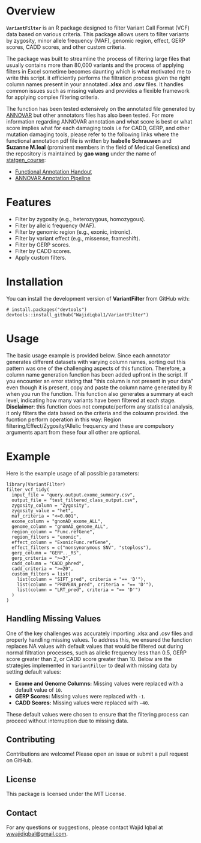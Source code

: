 # Overview

**`VariantFilter`** is an R package designed to filter Variant Call Format (VCF) data based on various criteria. This package allows users to filter variants by zygosity, minor allele frequency (MAF), genomic region, effect, GERP scores, CADD scores, and other custom criteria.

The package was built to streamline the process of filtering large files that usually contains more than 80,000 variants and the process of applying filters in Excel sometime becomes daunting which is what motivated me to write this script. it efficiently performs the filtration process given the right column names present in your annotated **.xlsx** and **.csv** files. It handles common issues such as missing values and provides a flexible framework for applying complex filtering criteria.

The function has been tested extensively on the annotated file generated by [ANNOVAR](https://annovar.openbioinformatics.org/en/latest/user-guide/startup/) but other annotators files has also been tested. For more information regarding ANNOVAR annotation and what score is best or what score implies what for each damaging tools i.e for CADD, GERP, and other mutation damaging tools, please refer to the following links where the functional annotation pdf file is written by **Isabelle Schrauwen** and **Suzanne M.leal** (prominent members in the field of Medical Genetics) and the repository is maintained by **gao wang** under the name of [statgen_course](https://github.com/statgenetics/statgen-courses):

-   [Functional Annotation Handout](https://github.com/statgenetics/statgen-courses/blob/master/handout/FunctionalAnnotation.pdf)
-   [ANNOVAR Annotation Pipeline](https://github.com/Wajidiqbal1/Variant_calling_pipenline_annotation_using_annovar/blob/main/annovar.sh)

# Features

-   Filter by zygosity (e.g., heterozygous, homozygous).
-   Filter by allelic frequency (MAF).
-   Filter by genomic region (e.g., exonic, intronic).
-   Filter by variant effect (e.g., missense, frameshift).
-   Filter by GERP scores.
-   Filter by CADD scores.
-   Apply custom filters.

# Installation

You can install the development version of **VariantFilter** from GitHub with:

```{r, eval=FALSE}
# install.packages("devtools")
devtools::install_github("Wajidiqbal1/VariantFilter")
```

# Usage

The basic usage example is provided below. Since each annotator generates different datasets with varying column names, sorting out this pattern was one of the challenging aspects of this function. Therefore, a column name generation function has been added upfront in the script. If you encounter an error stating that "this column is not present in your data" even though it is present, copy and paste the column name generated by R when you run the function. This function also generates a summary at each level, indicating how many variants have been filtered at each stage. 
**Disclaimer**: this function does not compute/perform any statistical analysis, it only filters the data based on the criteria and the coloumn provided. the fucntion perform operation in this way: Region filtering/Effect/Zygosity/Allelic frequency and these are compulsory arguments apart from these four all other are optional.


# Example

Here is the example usage of all possible parameters:

```{r, eval=FALSE}
library(VariantFilter)
filter_vcf_tidy(
  input_file = "query.output.exome_summary.csv",
  output_file = "test_filtered_class_output.csv",
  zygosity_column = "Zygosity",
  zygosity_value = "het",
  maf_criteria = "<=0.001",
  exome_column = "gnomAD_exome_ALL",
  genome_column = "gnomAD_genome_ALL",
  region_column = "Func.refGene",
  region_filters = "exonic",
  effect_column = "ExonicFunc.refGene",
  effect_filters = c("nonsynonymous SNV", "stoploss"),
  gerp_column = "GERP.._RS",
  gerp_criteria = ">=3",
  cadd_column = "CADD_phred",
  cadd_criteria = ">=20",
  custom_filters = list(
    list(column = "SIFT_pred", criteria = "== 'D'"),
    list(column = "PROVEAN_pred", criteria = "== 'D'"),
    list(column = "LRT_pred", criteria = "== 'D'")
  )
)
```

## Handling Missing Values

One of the key challenges was accurately importing .xlsx and .csv files and properly handling missing values. To address this, we ensured the function replaces NA values with default values that would be filtered out during normal filtration processes, such as allelic frequency less than 0.5, GERP score greater than 2, or CADD score greater than 10. Below are the strategies implemented in `VariantFilter` to deal with missing data by setting default values:

-   **Exome and Genome Columns:** Missing values were replaced with a default value of `10`.
-   **GERP Scores:** Missing values were replaced with `-1`.
-   **CADD Scores:** Missing values were replaced with `-40`.

These default values were chosen to ensure that the filtering process can proceed without interruption due to missing data.

## Contributing

Contributions are welcome! Please open an issue or submit a pull request on GitHub.

## License

This package is licensed under the MIT License.

## Contact

For any questions or suggestions, please contact Wajid Iqbal at [wwajidiqbal\@gmail.com](mailto:wwajidiqbal@gmail.com).
